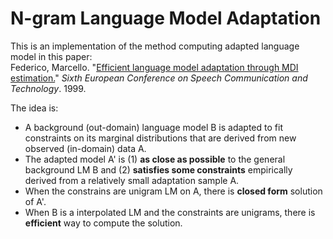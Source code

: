 # N-gram Language Model Adaptation

This is an implementation of the method computing adapted language model in this paper:  
Federico, Marcello. "[Efficient language model adaptation through MDI estimation.](https://www.isca-speech.org/archive/archive_papers/eurospeech_1999/e99_1583.pdf)" *Sixth European Conference on Speech Communication and Technology*. 1999.

The idea is: 
* A background (out-domain) language model B is adapted to fit 
constraints on its marginal distributions that are derived from new observed (in-domain) data A.
* The adapted model A' is (1) **as close as possible** to the general background LM B and (2) **satisfies some constraints** empirically
derived from a relatively small adaptation sample A.
* When the constrains are unigram LM on A, there is **closed form** solution of A'.
* When B is a interpolated LM and the constraints are unigrams, there is **efficient** way to compute the solution.
